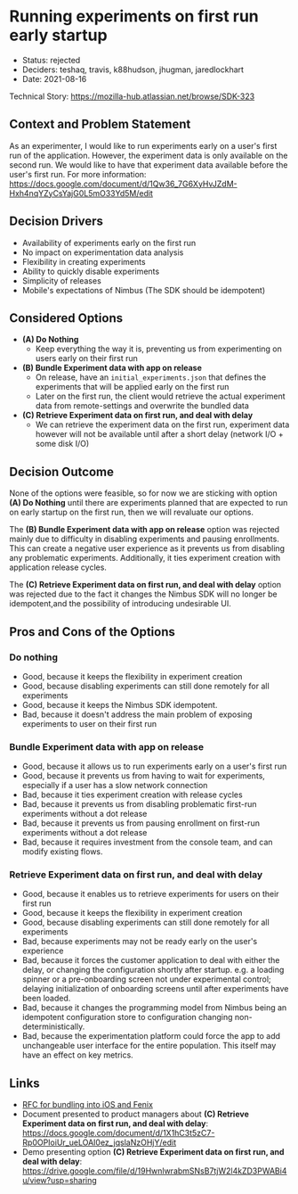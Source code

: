 # Running experiments on first run early startup

* Status: rejected
* Deciders: teshaq, travis, k88hudson, jhugman, jaredlockhart
* Date: 2021-08-16

Technical Story: https://mozilla-hub.atlassian.net/browse/SDK-323

## Context and Problem Statement

As an experimenter, I would like to run experiments early on a user's first run of the application. However, the experiment data is only available on the second run. We would like to have that experiment data available before the user's first run.
For more information: https://docs.google.com/document/d/1Qw36_7G6XyHvJZdM-Hxh4nqYZyCsYajG0L5mO33Yd5M/edit

## Decision Drivers

* Availability of experiments early on the first run
* No impact on experimentation data analysis
* Flexibility in creating experiments
* Ability to quickly disable experiments
* Simplicity of releases
* Mobile's expectations of Nimbus (The SDK should be idempotent)

## Considered Options

* **(A) Do Nothing**
    * Keep everything the way it is, preventing us from experimenting on users early on their first run
* **(B) Bundle Experiment data with app on release**
    * On release, have an `initial_experiments.json` that defines the experiments that will be applied early on the first run
    * Later on the first run, the client would retrieve the actual experiment data from remote-settings and overwrite the bundled data
* **(C) Retrieve Experiment data on first run, and deal with delay**
    * We can retrieve the experiment data on the first run, experiment data however will not be available until after a short delay (network I/O + some disk I/O)

## Decision Outcome

None of the options were feasible, so for now we are sticking with option **(A) Do Nothing** until there are experiments planned that are expected to run on early startup on the first run, then we will revaluate our options.

The **(B) Bundle Experiment data with app on release** option was rejected mainly due to difficulty in disabling experiments and pausing enrollments. This can create a negative user experience as it prevents us from disabling any problematic experiments. Additionally, it ties experiment creation with application release cycles.

The **(C) Retrieve Experiment data on first run, and deal with delay** option was rejected due to the fact it changes the Nimbus SDK will no longer be idempotent,and the possibility of introducing undesirable UI.

## Pros and Cons of the Options

### Do nothing

* Good, because it keeps the flexibility in experiment creation
* Good, because disabling experiments can still done remotely for all experiments
* Good, because it keeps the Nimbus SDK idempotent.
* Bad, because it doesn't address the main problem of exposing experiments to user on their first run

### Bundle Experiment data with app on release
* Good, because it allows us to run experiments early on a user's first run
* Good, because it prevents us from having to wait for experiments, especially if a user has a slow network connection
* Bad, because it ties experiment creation with release cycles
* Bad, because it prevents us from disabling problematic first-run experiments without a dot release
* Bad, because it prevents us from pausing enrollment on first-run experiments without a dot release
* Bad, because it requires investment from the console team, and can modify existing flows.

### Retrieve Experiment data on first run, and deal with delay

* Good, because it enables us to retrieve experiments for users on their first run
* Good, because it keeps the flexibility in experiment creation
* Good, because disabling experiments can still done remotely for all experiments
* Bad, because experiments may not be ready early on the user's experience
* Bad, because it forces the customer application to deal with either the delay, or changing the configuration shortly after startup. e.g. a loading spinner or a pre-onboarding screen not under experimental control; delaying initialization of onboarding screens until after experiments have been loaded.
* Bad, because it changes the programming model from Nimbus being an idempotent configuration store to configuration changing non-deterministically.
* Bad, because the experimentation platform could force the app to add unchangeable user interface for the entire population. This itself may have an effect on key metrics.

## Links

* [RFC for bundling into iOS and Fenix](https://docs.google.com/document/d/1Qw36_7G6XyHvJZdM-Hxh4nqYZyCsYajG0L5mO33Yd5M/edit#heading=h.b1n8hquqkety)
* Document presented to product managers about **(C) Retrieve Experiment data on first run, and deal with delay**: https://docs.google.com/document/d/1X1hC3t5zC7-Rp0OPIoiUr_ueLOAI0ez_jqslaNzOHjY/edit
* Demo presenting option **(C) Retrieve Experiment data on first run, and deal with delay**: https://drive.google.com/file/d/19HwnlwrabmSNsB7tjW2l4kZD3PWABi4u/view?usp=sharing
